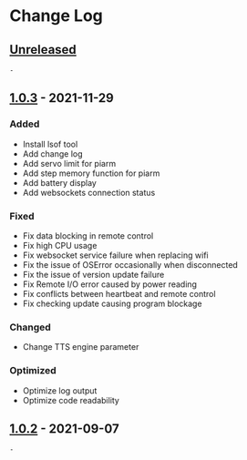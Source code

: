 # Change Log 

## [Unreleased]
    -

## [1.0.3] - 2021-11-29

### Added
- Install lsof tool 
- Add change log
- Add servo limit for piarm 
- Add step memory function for piarm
- Add battery display 
- Add websockets connection status 

### Fixed
- Fix data blocking in remote control
- Fix high CPU usage
- Fix websocket service failure when replacing wifi
- Fix the issue of OSError occasionally when disconnected
- Fix the issue of version update failure
- Fix Remote I/O error caused by power reading
- Fix conflicts between heartbeat and remote control 
- Fix checking update causing program blockage

### Changed
- Change TTS engine parameter

### Optimized
- Optimize log output
- Optimize code readability


## [1.0.2] - 2021-09-07
    - 


[Unreleased]: https://github.com/ezblockcode/ezb-pi
[1.0.3]: https://github.com/ezblockcode/ezb-pi/compare/1.0.2...1.0.3
[1.0.2]: https://github.com/ezblockcode/ezb-pi/compare/1.0.1...1.0.2
